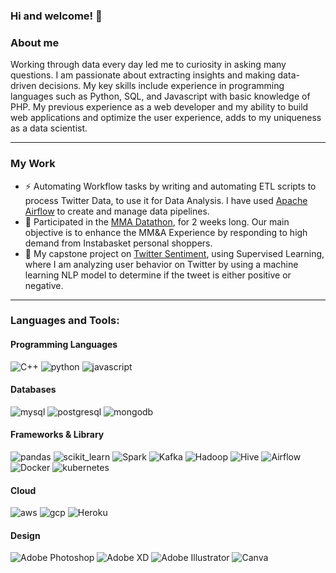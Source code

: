 ### Hi and welcome! 👋

<!--
**m7mdE/m7mdE** is a ✨ _special_ ✨ repository because its `README.md` (this file) appears on your GitHub profile.

Here are some ideas to get you started:

- 🔭 I’m currently working on ...
- 🌱 I’m currently learning ...
- 👯 I’m looking to collaborate on ...
- 🤔 I’m looking for help with ...
- 💬 Ask me about ...
- 📫 How to reach me: ...
- 😄 Pronouns: ...
- ⚡ Fun fact: ...
-->
### About me
Working through data every day led me to curiosity in asking many questions. I am passionate about extracting insights and making data-driven decisions. My key skills include experience in programming languages such as Python, SQL, and Javascript with basic knowledge of PHP. My previous experience as a web developer and my ability to build web applications and optimize the user experience, adds to my uniqueness as a data scientist.

---
### My Work
- ⚡ Automating Workflow tasks by writing and automating ETL scripts to process Twitter Data, to use it for Data Analysis. I have used <a href="https://github.com/m7mdE/twitterAirflow">Apache Airflow</a> to create and manage data pipelines.
- 🚀 Participated in the <a href="https://github.com/m7mdE/MMA-Datathon-Supermarket-Analysis">MMA Datathon</a>, for 2 weeks long. Our main objective is to enhance the MM&A Experience by responding to high demand from Instabasket personal shoppers.
- 🌱 My capstone project on <a href="https://github.com/m7mdE/twitter_sentiment">Twitter Sentiment</a>, using Supervised Learning, where I am analyzing user behavior on Twitter by using a machine learning NLP model to determine if the tweet is either positive or negative. 

---
### Languages and Tools:

#### Programming Languages

<p align="left"><img src="https://img.shields.io/badge/c++-%2300599C.svg?style=for-the-badge&logo=c%2B%2B&logoColor=white" alt="C++"/> <img src="https://img.shields.io/badge/python-3670A0?style=for-the-badge&logo=python&logoColor=white" alt="python"/> <img src="https://img.shields.io/badge/JavaScript-323330?style=for-the-badge&logo=javascript&logoColor=F7DF1E" alt="javascript"/></p>

#### Databases

<p align="left"><img src="https://img.shields.io/badge/MySQL-005C84?style=for-the-badge&logo=mysql&logoColor=white" alt="mysql"/> <img src="https://img.shields.io/badge/postgres-%23316192.svg?style=for-the-badge&logo=postgresql&logoColor=white" alt="postgresql"/> <img src="https://img.shields.io/badge/MongoDB-%234ea94b.svg?style=for-the-badge&logo=mongodb&logoColor=white" alt="mongodb"/></p>

#### Frameworks & Library

<p align="left"><img src="https://img.shields.io/badge/Pandas-2C2D72?style=for-the-badge&logo=pandas&logoColor=white" alt="pandas"/> <img src="https://img.shields.io/badge/scikit_learn-F7931E?style=for-the-badge&logo=scikit-learn&logoColor=white" alt="scikit_learn"/> <img src="https://img.shields.io/badge/Apache_Spark-FFFFFF?style=for-the-badge&logo=apachespark&logoColor=#E35A16" alt="Spark"/> <img src="https://img.shields.io/badge/Apache%20Kafka-000?style=for-the-badge&logo=apachekafka" alt="Kafka"/> <img src="https://img.shields.io/badge/Apache%20Hadoop-66CCFF?style=for-the-badge&logo=apachehadoop&logoColor=white" alt="Hadoop"/> <img src="https://img.shields.io/badge/Apache%20Hive-FDEE21?style=for-the-badge&logo=apachehive&logoColor=white" alt="Hive"/> <img src="https://img.shields.io/badge/Airflow-017CEE?style=for-the-badge&logo=Apache%20Airflow&logoColor=white" alt="Airflow"/> <img src="https://img.shields.io/badge/Docker-2CA5E0?style=for-the-badge&logo=docker&logoColor=white" alt="Docker"/> <img src="https://img.shields.io/badge/kubernetes-%23326ce5.svg?style=for-the-badge&logo=kubernetes&logoColor=white" alt="kubernetes"/></p>

#### Cloud

<p align="left"><img src="https://img.shields.io/badge/Amazon_AWS-FF9900?style=for-the-badge&logo=amazonaws&logoColor=white" alt="aws"/> <img src="https://img.shields.io/badge/Google_Cloud-4285F4?style=for-the-badge&logo=google-cloud&logoColor=white" alt="gcp"/> <img src="https://img.shields.io/badge/heroku-%23430098.svg?style=for-the-badge&logo=heroku&logoColor=white" alt="Heroku"/></p>

#### Design

<p align="left"><img src="https://img.shields.io/badge/adobe%20photoshop-%2331A8FF.svg?style=for-the-badge&logo=adobe%20photoshop&logoColor=white" alt="Adobe Photoshop"/> <img src="https://img.shields.io/badge/Adobe%20XD-470137?style=for-the-badge&logo=Adobe%20XD&logoColor=#FF61F6" alt="Adobe XD"/> <img src="https://img.shields.io/badge/adobe%20illustrator-%23FF9A00.svg?style=for-the-badge&logo=adobe%20illustrator&logoColor=white" alt="Adobe Illustrator"/> <img src="https://img.shields.io/badge/Canva-%2300C4CC.svg?style=for-the-badge&logo=Canva&logoColor=white" alt="Canva"/></p>

